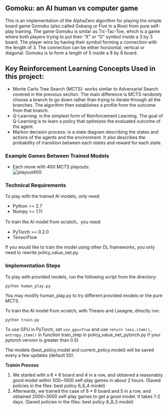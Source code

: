## Gomoku: an AI human vs computer game 
This is an implementation of the AlphaZero algorithm for playing the simple board game Gomoku (also called Gobang or Five in a Row) from pure self-play training. The game Gomoku is smilar as Tic-Tac-Toe, which is a game where both players trying to put their “X” or “O” symbol inside a 3 by 3 board. The player wins by having their symbol forming a connection with the length of 3. The connection can be either horizontal, vertical or diagonal. Gomoku is to form a length of 5 inside a 8 by 8 board.

## Key Reinforcement Learning Concepts Used in this project: 
- Monte Carlo Tree Search (MCTS): works similar to Adversarial Search covered in the previous section. The main difference is MCTS randomly choose a branch to go down rather than trying to iterate through all the branches. The algorithm then establishes a profile from the outcome from that branch.
- Q-Learning: is the simplest form of Reinforcement Learning. The goal of Q-Learning is to learn a policy that optimizes the evaluated outcome of the agent.
- Markov decision process:  is a state diagram describing the states and actions of the agents and the environment. It also describes the probability of transition between each states and reward for each state.


### Example Games Between Trained Models
- Each move with 400 MCTS playouts:  
![playout400](https://raw.githubusercontent.com/junxiaosong/AlphaZero_Gomoku/master/playout400.gif)

### Technical Requirements
To play with the trained AI models, only need:
- Python >= 2.7
- Numpy >= 1.11

To train the AI model from scratch，you need: 
- PyTorch >= 0.2.0    
- TensorFlow


If you would like to train the model using other DL frameworks, you only need to rewrite policy_value_net.py.

### Implementation Steps
To play with provided models, run the following script from the directory:  
```
python human_play.py  
```
You may modify human_play.py to try different provided models or the pure MCTS.

To train the AI model from scratch, with Theano and Lasagne, directly run:   
```
python train.py
```
To use GPU in PyTorch, set ``use_gpu=True`` and use ``return loss.item(), entropy.item()`` in function train_step in policy_value_net_pytorch.py if your pytorch version is greater than 0.5)

The models (best_policy.model and current_policy.model) will be saved every a few updates (default 50).  


**Trainin Process**
1. We started with a 6 * 6 board and 4 in a row, and obtained a reasonably good model within 500~1000 self-play games in about 2 hours. (Saved policies in the files: best policy 6_6_4 model)
2. Afterwards, we trained the case of 8 * 8 board and 5 in a row, and obtained 2000~3000 self-play games to get a good model. It takes 1-2 days. (Saved policies in the files: best policy 8_8_5 model)

